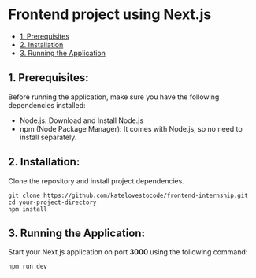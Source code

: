 # Frontend project using Next.js

- [1. Prerequisites](#1-prerequisites)
- [2. Installation ](#2-installation)
- [3. Running the Application](#3-running-the-application)

## 1. Prerequisites:

Before running the application, make sure you have the following dependencies installed:

- Node.js: Download and Install Node.js
- npm (Node Package Manager): It comes with Node.js, so no need to install separately.

## 2. Installation:

Clone the repository and install project dependencies.

```
git clone https://github.com/katelovestocode/frontend-internship.git
cd your-project-directory
npm install
```

## 3. Running the Application:

Start your Next.js application on port **3000** using the following command:

```
npm run dev
```
